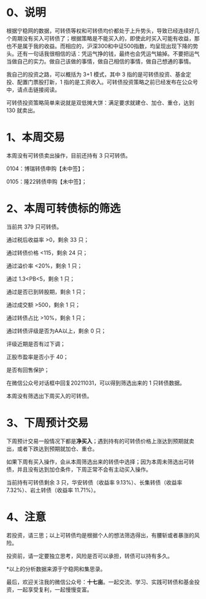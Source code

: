 # 0、说明

根据宁稳网的数据，可转债等权和可转债均价都处于上升势头，导致已经连续好几个周期没有买入可转债了；根据策略是不能买入的，即使此时买入可能有收益，那也不是属于我的收益。而相应的，沪深300和中证500指数，均呈现出现下降的势头。还有一句话我很相信的话：凭运气挣的钱，最终也会凭运气输掉。不要把运气当做自己的实力。做自己该做的事情，做自己相信的事情，做自己想通的事情。

我自己的投资之路，可以概括为 3+1 模式，其中 3 指的是可转债投资、基金定投、配置门票股打新，1 指的是工资收入。可转债投资策略之前已经发布在公众号中，请点击链接阅读。

可转债投资策略简单来说就是双低摊大饼：满足要求就建仓、加仓、重仓，达到 130 就卖出。

# 1、本周交易

本周没有可转债卖出操作，目前还持有 3 只可转债。

0104：博瑞转债申购【未中签】；

0105：隆22转债申购【未中签】；

# 2、本周可转债标的筛选

当前共 379 只可转债。

通过税后收益率 >0，剩余 33 只；

通过转债价格 <115，剩余 24 只；

通过溢价率 <20%，剩余 1 只；

通过 1.3<PB<5，剩余 1 只；

通过是否已到转股期，剩余 1 只；

通过成交额 >500，剩余 1 只；

通过转债占比 >10%，剩余 1 只；

通过转债评级是否为AA以上，剩余 0 只；

评级近期是否有过下调；

正股市盈率是否小于 40；

是否有回售保护；

在微信公众号对话框中回复20211031，可以得到筛选出来的 1 只转债数据。

本周没有筛选出下周买入的可转债。

# 3、下周预计交易

下周预计交易一般情况下都是**净买入**；遇到持有的可转债价格上涨达到预期就卖出，或者下跌达到预期就加仓、重仓。

如果下周有买入操作，会从本周筛选出来的转债中选择；因为本周未筛选出可转债，并且没有达到加仓条件，下周正常不会有主动买入操作。

当前持有可转债剩余 3 只，华安转债（收益率 9.13%）、长集转债（收益率 7.32%）、岩土转债（收益率 11.71%）。

# 4、注意

若投资，请三思；以上可转债均是根据个人的想法筛选得出，有腰斩或者暴涨的风险。

投资前，请一定要独立思考，风险是否可以承担，转债可以持有多久。

*以上的分析数据来源于宁稳网和集思录。

最后，欢迎关注我的微信公众号：**十七亩**。一起交流、学习、实践可转债和基金投资，一起享受复利，一起慢慢变富。